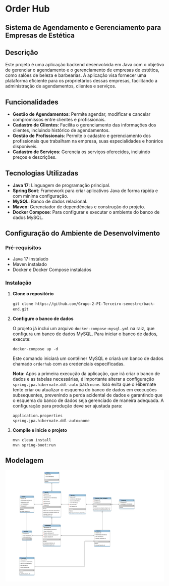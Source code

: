 # Order Hub

## Sistema de Agendamento e Gerenciamento para Empresas de Estética

## Descrição

Este projeto é uma aplicação backend desenvolvida em Java com o objetivo de gerenciar o agendamento e o gerenciamento de empresas de estética, como salões de beleza e barbearias. A aplicação visa fornecer uma plataforma eficiente para os proprietários dessas empresas, facilitando a administração de agendamentos, clientes e serviços.

## Funcionalidades

- **Gestão de Agendamentos**: Permite agendar, modificar e cancelar compromissos entre clientes e profissionais.
- **Cadastro de Clientes**: Facilita o gerenciamento das informações dos clientes, incluindo histórico de agendamentos.
- **Gestão de Profissionais**: Permite o cadastro e gerenciamento dos profissionais que trabalham na empresa, suas especialidades e horários disponíveis.
- **Cadastro de Serviços**: Gerencia os serviços oferecidos, incluindo preços e descrições.

## Tecnologias Utilizadas

- **Java 17**: Linguagem de programação principal.
- **Spring Boot**: Framework para criar aplicativos Java de forma rápida e com mínima configuração.
- **MySQL**: Banco de dados relacional.
- **Maven**: Gerenciador de dependências e construção do projeto.
- **Docker Compose**: Para configurar e executar o ambiente do banco de dados MySQL.

## Configuração do Ambiente de Desenvolvimento

### Pré-requisitos

- Java 17 instalado
- Maven instalado
- Docker e Docker Compose instalados

### Instalação

1. **Clone o repositório**

    ``
    git clone https://github.com/Grupo-2-PI-Terceiro-semestre/back-end.git
    ``

2. **Configure o banco de dados**

   O projeto já inclui um arquivo `docker-compose-mysql.yml` na raiz, que configura um banco de dados MySQL. Para iniciar o banco de dados, execute:

       docker-compose up -d

   Este comando iniciará um contêiner MySQL e criará um banco de dados chamado `orderhub` com as credenciais especificadas.



   **Nota:** Após a primeira execução da aplicação, que irá criar o banco de dados e as tabelas necessárias, é importante alterar a configuração `spring.jpa.hibernate.ddl-auto` para `none`. Isso evita que o Hibernate tente criar ou atualizar o esquema do banco de dados em execuções subsequentes, prevenindo a perda acidental de dados e garantindo que o esquema do banco de dados seja gerenciado de maneira adequada. A configuração para produção deve ser ajustada para:

       application.properties
       spring.jpa.hibernate.ddl-auto=none

3. **Compile e inicie o projeto**

       mvn clean install
       mvn spring-boot:run

## Modelagem
![Logo](/DER%20-%20V1.svg)